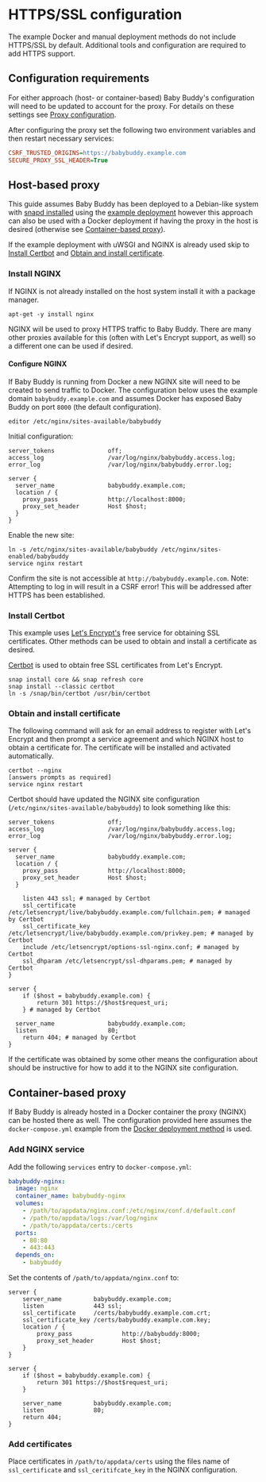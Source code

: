 # HTTPS/SSL configuration

The example Docker and manual deployment methods do not include HTTPS/SSL by default.
Additional tools and configuration are required to add HTTPS support.

## Configuration requirements

For either approach (host- or container-based) Baby Buddy's configuration will need to
be updated to account for the proxy. For details on these settings see [Proxy configuration](proxy.md).

After configuring the proxy set the following two environment variables and then restart
necessary services:

```ini
CSRF_TRUSTED_ORIGINS=https://babybuddy.example.com
SECURE_PROXY_SSL_HEADER=True
```

## Host-based proxy

This guide assumes Baby Buddy has been deployed to a Debian-like system with
[snapd installed](https://snapcraft.io/docs/installing-snapd) using the [example deployment](deployment.md#example-deployment)
however this approach can also be used with a Docker deployment if having the proxy
in the host is desired (otherwise see [Container-based proxy](#container-based-proxy)).

If the example deployment with uWSGI and NGINX is already used skip to [Install Certbot](#install-certbot)
and [Obtain and install certificate](#obtain-and-install-certificate).

### Install NGINX

If NGINX is not already installed on the host system install it with a package manager.

```shell
apt-get -y install nginx
```

NGINX will be used to proxy HTTPS traffic to Baby Buddy. There are many other proxies
available for this (often with Let's Encrypt support, as well) so a different one can
be used if desired.

#### Configure NGINX

If Baby Buddy is running from Docker a new NGINX site will need to be created to send
traffic to Docker. The configuration below uses the example domain `babybuddy.example.com`
and assumes Docker has exposed Baby Buddy on port `8000` (the default configuration).

```shell
editor /etc/nginx/sites-available/babybuddy
```

Initial configuration:

```nginx
server_tokens               off;
access_log                  /var/log/nginx/babybuddy.access.log;
error_log                   /var/log/nginx/babybuddy.error.log;

server {
  server_name               babybuddy.example.com;
  location / {
    proxy_pass              http://localhost:8000;
    proxy_set_header        Host $host;
  }
}
```

Enable the new site:

```shell
ln -s /etc/nginx/sites-available/babybuddy /etc/nginx/sites-enabled/babybuddy
service nginx restart
```

Confirm the site is not accessible at `http://babybuddy.example.com`. Note: Attempting
to log in will result in a CSRF error! This will be addressed after HTTPS has been
established.

### Install Certbot

This example uses [Let's Encrypt's](https://letsencrypt.org/) free service for obtaining
SSL certificates. Other methods can be used to obtain and install a certificate as
desired.

[Certbot](https://certbot.eff.org/instructions) is used to obtain free SSL certificates
from Let's Encrypt. 

```shell
snap install core && snap refresh core
snap install --classic certbot
ln -s /snap/bin/certbot /usr/bin/certbot
```

### Obtain and install certificate

The following command will ask for an email address to register with Let's Encrypt and
then prompt a service agreement and which NGINX host to obtain a certificate for. The
certificate will be installed and activated automatically.

```shell
certbot --nginx
[answers prompts as required]
service nginx restart
```

Certbot should have updated the NGINX site configuration (`/etc/nginx/sites-available/babybuddy`)
to look something like this:

```nginx
server_tokens               off;
access_log                  /var/log/nginx/babybuddy.access.log;
error_log                   /var/log/nginx/babybuddy.error.log;

server {
  server_name               babybuddy.example.com;
  location / {
    proxy_pass              http://localhost:8000;
    proxy_set_header        Host $host;
  }

    listen 443 ssl; # managed by Certbot
    ssl_certificate /etc/letsencrypt/live/babybuddy.example.com/fullchain.pem; # managed by Certbot
    ssl_certificate_key /etc/letsencrypt/live/babybuddy.example.com/privkey.pem; # managed by Certbot
    include /etc/letsencrypt/options-ssl-nginx.conf; # managed by Certbot
    ssl_dhparam /etc/letsencrypt/ssl-dhparams.pem; # managed by Certbot
}

server {
    if ($host = babybuddy.example.com) {
        return 301 https://$host$request_uri;
    } # managed by Certbot

  server_name               babybuddy.example.com;
  listen                    80;
    return 404; # managed by Certbot
}
```

If the certificate was obtained by some other means the configuration about should be
instructive for how to add it to the NGINX site configuration.

## Container-based proxy

If Baby Buddy is already hosted in a Docker container the proxy (NGINX) can be hosted
there as well. The configuration provided here assumes the `docker-compose.yml` example
from the [Docker deployment method](deployment.md#docker) is used.

### Add NGINX service

Add the following `services` entry to `docker-compose.yml`:

```yaml
babybuddy-nginx:
  image: nginx
  container_name: babybuddy-nginx
  volumes:
    - /path/to/appdata/nginx.conf:/etc/nginx/conf.d/default.conf
    - /path/to/appdata/logs:/var/log/nginx
    - /path/to/appdata/certs:/certs
  ports:
    - 80:80
    - 443:443
  depends_on:
    - babybuddy
```

Set the contents of `/path/to/appdata/nginx.conf` to:

```nginx
server {
    server_name         babybuddy.example.com;
    listen              443 ssl;
    ssl_certificate     /certs/babybuddy.example.com.crt;
    ssl_certificate_key /certs/babybuddy.example.com.key;
    location / {
        proxy_pass              http://babybuddy:8000;
        proxy_set_header        Host $host;
    }
}

server {
    if ($host = babybuddy.example.com) {
        return 301 https://$host$request_uri;
    }

    server_name         babybuddy.example.com;
    listen              80;
    return 404;
}
```

### Add certificates

Place certificates in `/path/to/appdata/certs` using the files name of `ssl_certificate`
and `ssl_ceritifcate_key` in the NGINX configuration.
